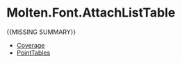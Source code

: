 ﻿  
# Molten.Font.AttachListTable
{{MISSING SUMMARY}}
  
*  [Coverage](docs/Molten.Font/Molten/Font/AttachListTable/Coverage.md)  
*  [PointTables](docs/Molten.Font/Molten/Font/AttachListTable/PointTables.md)